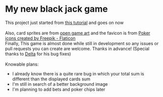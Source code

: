 # My new black jack game
This project just started from [this tutorial](https://youtu.be/bMYCWccL-3U) and goes on now <br>
<br>
Also, card sprites are from [open game art](https://opengameart.org/content/cards-set) and the favicon is from [Poker icons created by Freepik - Flaticon](https://www.flaticon.com/free-icon/clover_105219) <br>
Finally, This game is almost done while still in development so any issues or pull requests you can create are welcome. Thanks in advance! (Special thanks to [Delta](https://github.com/delta911ee) for his bug fixes)<br>
<br>
Knowable plans:
* I already know there is a quite rare bug in which your total sum is different than the displayed cards sum <br> 
* I'm still in search of a better background image <br>
* I'm planning to add bets and poker chips later <br>